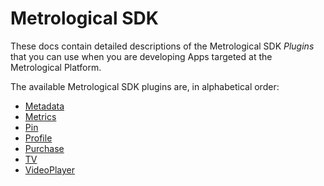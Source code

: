 # Metrological SDK

These docs contain detailed descriptions of the Metrological SDK *Plugins* that you can use when you are developing Apps targeted at the Metrological Platform.

The available Metrological SDK plugins are, in alphabetical order:

* [Metadata](plugins/metadata.md)
* [Metrics](plugins/metrics.md)
* [Pin](plugins/pin.md)
* [Profile](plugins/profile.md)
* [Purchase](plugins/purchase.md)
* [TV](plugins/tv.md)
* [VideoPlayer](plugins/videoplayer.md)
